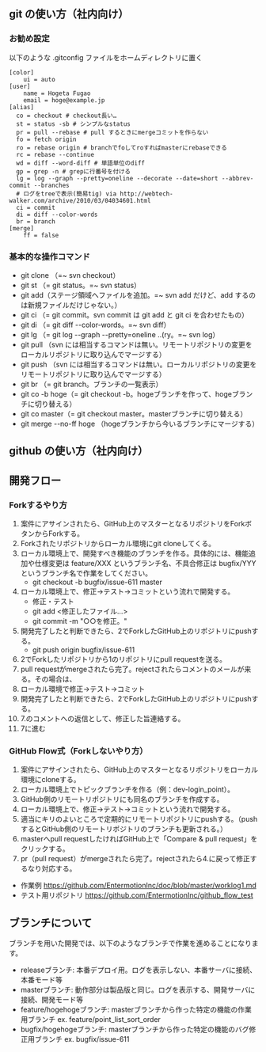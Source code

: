 ## git の使い方（社内向け）
### お勧め設定
以下のような .gitconfig ファイルをホームディレクトリに置く
```
[color]
	ui = auto
[user]
	name = Hogeta Fugao
	email = hoge@example.jp
[alias]
  co = checkout # checkout長い…
  st = status -sb # シンプルなstatus
  pr = pull --rebase # pull するときにmergeコミットを作らない
  fo = fetch origin
  ro = rebase origin # branchでfoしてroすればmasterにrebaseできる
  rc = rebase --continue
  wd = diff --word-diff # 単語単位のdiff
  gp = grep -n # grepに行番号を付ける
  lg = log --graph --pretty=oneline --decorate --date=short --abbrev-commit --branches
  # ログをtreeで表示(簡易tig) via http://webtech-walker.com/archive/2010/03/04034601.html
  ci = commit
  di = diff --color-words
  br = branch
[merge]
	ff = false
```
  
### 基本的な操作コマンド

* git clone （=~ svn checkout）
* git st （= git status。=~ svn status）
* git add（ステージ領域へファイルを追加。=~ svn add だけど、add するのは新規ファイルだけじゃない。）
* git ci （= git commit。svn commit は git add と git ci を合わせたもの）
* git di （= git diff --color-words。=~ svn diff）
* git lg （= git log --graph --pretty=oneline ..(ry。=~ svn log）
* git pull （svn には相当するコマンドは無い。リモートリポジトリの変更をローカルリポジトリに取り込んでマージする）
* git push （svn には相当するコマンドは無い。ローカルリポジトリの変更をリモートリポジトリに取り込んでマージする）
* git br （= git branch。ブランチの一覧表示）
* git co -b hoge（= git checkout -b。hogeブランチを作って、hogeブランチに切り替える）
* git co master（= git checkout master。masterブランチに切り替える）
* git merge --no-ff hoge （hogeブランチから今いるブランチにマージする）

## github の使い方（社内向け）

## 開発フロー
### Forkするやり方
1. 案件にアサインされたら、GitHub上のマスターとなるリポジトリをForkボタンからForkする。
1. Forkされたリポジトリからローカル環境にgit cloneしてくる。
1. ローカル環境上で、開発すべき機能のブランチを作る。具体的には、機能追加や仕様変更は feature/XXX というブランチ名、不具合修正は bugfix/YYY というブランチ名で作業をしてください。
   - git checkout -b bugfix/issue-611 master
1. ローカル環境上で、修正→テスト→コミットという流れで開発する。
   - 修正・テスト
   - git add <修正したファイル...>
   - git commit -m "○○を修正。"
1. 開発完了したと判断できたら、2でForkしたGitHub上のリポジトリにpushする。
   - git push origin bugfix/issue-611
1. 2でForkしたリポジトリから1のリポジトリにpull requestを送る。
2. pull requestがmergeされたら完了。rejectされたらコメントのメールが来る。その場合は、
3. ローカル環境で修正→テスト→コミット
1. 開発完了したと判断できたら、2でForkしたGitHub上のリポジトリにpushする。
1. 7.のコメントへの返信として、修正した旨連絡する。
2. 7に進む

### GitHub Flow式（Forkしないやり方）
1. 案件にアサインされたら、GitHub上のマスターとなるリポジトリをローカル環境にcloneする。
2. ローカル環境上でトピックブランチを作る（例：dev-login_point）。
3. GitHub側のリモートリポジトリにも同名のブランチを作成する。
3. ローカル環境上で、修正->テスト->コミットという流れで開発する。
4. 適当にキリのよいところで定期的にリモートリポジトリにpushする。（pushするとGitHub側のリモートリポジトリのブランチも更新される。）
4. masterへpull requestしたければGitHub上で「Compare & pull request」をクリックする。
5. pr（pull request）がmergeされたら完了。rejectされたら4.に戻って修正するなり対応する。

* 作業例 https://github.com/EntermotionInc/doc/blob/master/worklog1.md
* テスト用リポジトリ https://github.com/EntermotionInc/github_flow_test

## ブランチについて

ブランチを用いた開発では、以下のようなブランチで作業を進めることになります。

- releaseブランチ: 本番デプロイ用。ログを表示しない、本番サーバに接続、本番モード等
- masterブランチ: 動作部分は製品版と同じ。ログを表示する、開発サーバに接続、開発モード等
- feature/hogehogeブランチ: masterブランチから作った特定の機能の作業用ブランチ
  ex. feature/point_list_sort_order
- bugfix/hogehogeブランチ: masterブランチから作った特定の機能のバグ修正用ブランチ
  ex. bugfix/issue-611
